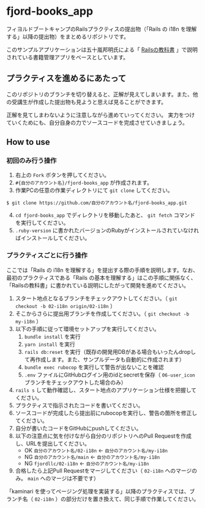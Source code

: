 # fjord-books_app

フィヨルドブートキャンプのRailsプラクティスの提出物（「Rails の i18n を理解する」以降の提出物）をまとめるリポジトリです。

このサンプルアプリケーションは五十嵐邦明氏による「 [Railsの教科書](http://igarashikuniaki.net/rails_textbook/) 」で説明されている書籍管理アプリをベースとしています。

## プラクティスを進めるにあたって

このリポジトリのブランチを切り替えると、正解が見えてしまいます。また、他の受講生が作成した提出物も見ようと思えば見ることができます。

正解を見てしまわないように注意しながら進めていってください。 実力をつけていくためにも、自分自身の力でソースコードを完成させていきましょう。

## How to use

### 初回のみ行う操作

1. 右上の `Fork` ボタンを押してください。
2. `#{自分のアカウント名}/fjord-books_app` が作成されます。
3. 作業PCの任意の作業ディレクトリにて `git clone` してください。

```
$ git clone https://github.com/自分のアカウント名/fjord-books_app.git
```

4. `cd fjord-books_app` でディレクトリを移動したあと、 `git fetch` コマンドを実行してください。
5. `.ruby-version` に書かれたバージョンのRubyがインストールされていなければインストールしてください。

### プラクティスごとに行う操作

ここでは「Rails の i18n を理解する」を提出する際の手順を説明します。なお、最初のプラクティスである「Rails の基本を理解する」はこの手順に関係なく、「Railsの教科書」に書かれている説明にしたがって開発を進めてください。

1. スタート地点となるブランチをチェックアウトしてください。（ `git checkout -b 02-i18n origin/02-i18n` ）
2. そこからさらに提出用ブランチを作成してください。（ `git checkout -b my-i18n` ）
3. 以下の手順に従って環境セットアップを実行してください。
    1. `bundle install` を実行
    2. `yarn install` を実行
    3. `rails db:reset` を実行（既存の開発用DBがある場合もいったんdropして再作成します。また、サンプルデータも自動的に作成されます）
    4. `bundle exec rubocop` を実行して警告が出ないことを確認
    5. `.env` ファイルにGitHubログイン用のidとsecretを保存（ `06-user_icon` ブランチをチェックアウトした場合のみ）
4. `rails s` して動作確認し、スタート地点のアプリケーション仕様を把握してください。
5. プラクティスで指示されたコードを書いてください。
6. ソースコードが完成したら提出前にrubocopを実行し、警告の箇所を修正してください。
7. 自分が書いたコードをGitHubにpushしてください。
8. 以下の注意点に気を付けながら自分のリポジトリへのPull Requestを作成し、URLを提出してください。
    - OK `自分のアカウント名/02-i18n` ← `自分のアカウント名/my-i18n`
    - NG `自分のアカウント名/main` ← `自分のアカウント名/my-i18n`
    - NG `fjordllc/02-i18n` ← `自分のアカウント名/my-i18n`
9. 合格したら上記Pull Requestをマージしてください（ `02-i18n` へのマージのみ。 `main` へのマージは不要です）

「kaminari を使ってページング処理を実装する」以降のプラクティスでは、ブランチ名（ `02-i18n` ）の部分だけを置き換えて、同じ手順で作業してください。
